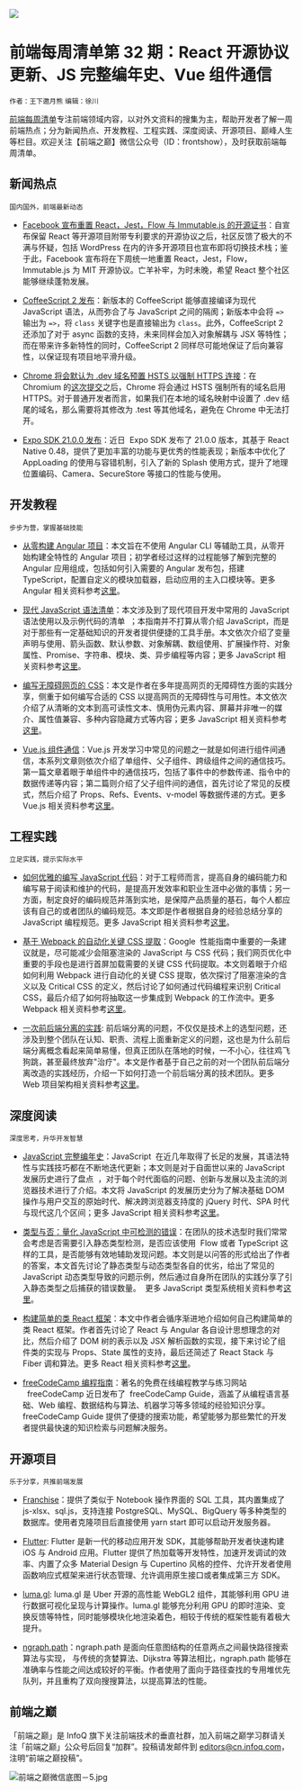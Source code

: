 ![](http://upload-images.jianshu.io/upload_images/1647496-39f17e139d688f8c.jpg?imageMogr2/auto-orient/strip%7CimageView2/2/w/1240)

# 前端每周清单第 32 期：React 开源协议更新、JS 完整编年史、Vue 组件通信

`作者：王下邀月熊` `编辑：徐川`

[前端每周清单](http://www.infoq.com/cn/FE-Weekly)专注前端领域内容，以对外文资料的搜集为主，帮助开发者了解一周前端热点；分为新闻热点、开发教程、工程实践、深度阅读、开源项目、巅峰人生等栏目。欢迎关注【前端之巅】微信公众号（ID：frontshow），及时获取前端每周清单。

## 新闻热点

`国内国外，前端最新动态`

* [Facebook 宣布重置 React，Jest，Flow 与 Immutable.js 的开源证书](https://code.facebook.com/posts/300798627056246)：自宣布保留 React 等开源项目附带专利要求的开源协议之后，社区反馈了极大的不满与怀疑，包括 WordPress 在内的许多开源项目也宣布即将切换技术栈；鉴于此，Facebook 宣布将在下周统一地重置 React，Jest，Flow，Immutable.js 为 MIT 开源协议。亡羊补牢，为时未晚，希望 React 整个社区能够继续蓬勃发展。

- [CoffeeScript 2 发布](http://coffeescript.org/announcing-coffeescript-2/)：新版本的 CoffeeScript 能够直接编译为现代 JavaScript 语法，从而弥合了与 JavaScript 之间的隔阂；新版本中会将 `=>` 输出为 `=>`，将 `class` 关键字也是直接输出为 `class`。此外，CoffeeScript 2 还添加了对于 async 函数的支持，未来同样会加入对象解耦与 JSX 等特性；而在带来许多新特性的同时，CoffeeScript 2 同样尽可能地保证了后向兼容性，以保证现有项目地平滑升级。

* [Chrome 将会默认为 .dev 域名预置 HSTS 以强制 HTTPS 连接](https://ma.ttias.be/chrome-force-dev-domains-https-via-preloaded-hsts/)：在 Chromium 的[这次提交](https://chromium-review.googlesource.com/c/chromium/src/+/669923)之后，Chrome 将会通过 HSTS 强制所有的域名启用 HTTPS。对于普通开发者而言，如果我们在本地的域名映射中设置了 .dev 结尾的域名，那么需要将其修改为 .test 等其他域名，避免在 Chrome 中无法打开。

- [Expo SDK 21.0.0 发布](https://blog.expo.io/expo-sdk-21-0-0-is-now-available-be33b79921b7)：近日  Expo SDK 发布了 21.0.0 版本，其基于 React Native 0.48，提供了更加丰富的功能与更优秀的性能表现；新版本中优化了 AppLoading 的使用与容错机制，引入了新的 Splash 使用方式，提升了地理位置编码、Camera、SecureStore 等接口的性能与使用。

## 开发教程

`步步为营，掌握基础技能`

* [从零构建 Angular 项目](https://parg.co/bw0)：本文旨在不使用 Angular CLI 等辅助工具，从零开始构建全特性的 Angular 项目；初学者经过这样的过程能够了解到完整的 Angular 应用组成，包括如何引入需要的 Angular 发布包，搭建 TypeScript，配置自定义的模块加载器，启动应用的主入口模块等。更多 Angular 相关资料参考[这里](https://parg.co/UH4)。

- [现代 JavaScript 语法清单](https://github.com/mbeaudru/modern-js-cheatsheet)：本文涉及到了现代项目开发中常用的 JavaScript 语法使用以及示例代码的清单  ；本指南并不打算从零介绍 JavaScript，而是对于那些有一定基础知识的开发者提供便捷的工具手册。本文依次介绍了变量声明与使用、箭头函数、默认参数、对象解耦、数组使用、扩展操作符、对象属性、Promise、字符串、模块、类、异步编程等内容；更多 JavaScript 相关资料参考[这里](https://parg.co/UHR)。

* [编写无障碍网页的 CSS](https://parg.co/bwd)：本文是作者在多年提高网页的无障碍性方面的实践分享，侧重于如何编写合适的 CSS 以提高网页的无障碍性与可用性。本文依次介绍了从清晰的文本到高可读性文本、慎用伪元素内容、屏幕并非唯一的媒介、属性值兼容、多种内容隐藏方式等内容；更多 JavaScript 相关资料参考[这里](https://parg.co/UHf)。

- [Vue.js 组件通信](https://parg.co/bBV)：Vue.js 开发学习中常见的问题之一就是如何进行组件间通信，本系列文章则依次介绍了单组件、父子组件、跨级组件之间的通信技巧。第一篇文章着眼于单组件中的通信技巧，包括了事件中的参数传递、指令中的数据传递等内容；第二篇则介绍了父子组件间的通信，首先讨论了常见的反模式，然后介绍了 Props、Refs、Events、v-model 等数据传递的方式。更多 Vue.js 相关资料参考[这里](https://parg.co/UH4)。

## 工程实践

`立足实践，提示实际水平`

* [如何优雅的编写 JavaScript 代码](https://mp.weixin.qq.com/s/PUpZTnCf3qilVWhU-bTC0A)：对于工程师而言，提高自身的编码能力和编写易于阅读和维护的代码，是提高开发效率和职业生涯中必做的事情；另一方面，制定良好的编码规范并落到实地，是保障产品质量的基石，每个人都应该有自己的或者团队的编码规范。本文即是作者根据自身的经验总结分享的 JavaScript 编程规范。更多 JavaScript 相关资料参考[这里](https://parg.co/UHf)。

- [基于 Webpack 的自动化关键 CSS 提取](https://parg.co/bwo)：Google  性能指南中重要的一条建议就是，尽可能减少会阻塞渲染的 JavaScript 与 CSS 代码；我们网页优化中重要的手段也是进行首屏加载需要的关键 CSS 代码提取。本文则着眼于介绍如何利用 Webpack 进行自动化的关键 CSS 提取，依次探讨了阻塞渲染的含义以及 Critical CSS 的定义，然后讨论了如何通过代码编程来识别 Critical CSS，最后介绍了如何将抽取这一步集成到 Webpack 的工作流中。更多 Webpack 相关资料参考[这里](https://parg.co/UHN)。

* [一次前后端分离的实践](https://mp.weixin.qq.com/s/Kwq6Eej8EMYzTcQgIKG2WQ): 前后端分离的问题，不仅仅是技术上的选型问题，还涉及到整个团队在认知、职责、流程上面重新定义的问题，这也是为什么前后端分离概念看起来简单易懂，但真正团队在落地的时候，一不小心，往往鸡飞狗跳，甚至最终放弃"治疗"。本文是作者基于自己之前的对一个团队前后端分离改造的实践经历，介绍一下如何打造一个前后端分离的技术团队。更多 Web 项目架构相关资料参考[这里](https://parg.co/UHM)。

## 深度阅读

`深度思考，升华开发智慧`

* [JavaScript 完整编年史](https://closebrace.com/articles/2017-09-11/a-brief-incomplete-history-of-javascript)：JavaScript  在近几年取得了长足的发展，其语法特性与实践技巧都在不断地迭代更新；本文则是对于自面世以来的 JavaScript 发展历史进行了盘点  ，对于每个时代面临的问题、创新与发展以及主流的浏览器技术进行了介绍。本文将 JavaScript 的发展历史分为了解决基础 DOM 操作与用户交互的原始时代、解决跨浏览器支持度的 jQuery 时代、SPA 时代与现代这几个区间；更多 JavaScript 相关资料参考[这里](https://parg.co/UHR)。

- [类型与否：量化 JavaScript 中可检测的错误](https://parg.co/bwX)：在团队的技术选型时我们常常会考虑是否需要引入静态类型检测，是否应该使用  Flow 或者 TypeScript 这样的工具，是否能够有效地辅助发现问题。本文则是以问答的形式给出了作者的答案，本文首先讨论了静态类型与动态类型各自的优劣，给出了常见的 JavaScript 动态类型导致的问题示例，然后通过自身所在团队的实践分享了引入静态类型之后捕获的错误数量。  更多 JavaScript 类型系统相关资料参考[这里](https://parg.co/UHR)。

* [构建简单的类 React 框架](https://hackernoon.com/build-your-own-react-48edb8ed350d)：本文中作者会循序渐进地介绍如何自己构建简单的类 React 框架。作者首先讨论了 React 与 Angular 各自设计思想理念的对比，然后介绍了 DOM 树的表示以及 JSX 解析函数的实现，接下来讨论了组件类的实现与 Props、State 属性的支持，最后还简述了 React Stack 与 Fiber 调和算法。更多 React 相关资料参考[这里](https://parg.co/UH4)。

- [freeCodeCamp 编程指南](https://parg.co/bwy)：著名的免费在线编程教学与练习网站   freeCodeCamp 近日发布了  freeCodeCamp Guide，涵盖了从编程语言基础、Web 编程、数据结构与算法、机器学习等多领域的经验知识分享。freeCodeCamp Guide 提供了便捷的搜索功能，希望能够为那些繁忙的开发者提供最快速的知识检索与问题解决服务。

## 开源项目

`乐于分享，共推前端发展`

* [Franchise](https://github.com/hvf/franchise)：提供了类似于 Notebook 操作界面的 SQL 工具，其内置集成了 js-xlsx、sql.js，支持连接 PostgreSQL、MySQL、BigQuery 等多种类型的数据库。使用者克隆项目后直接使用 yarn start 即可以启动开发服务器。

- [Flutter](https://github.com/flutter/flutter): Flutter 是新一代的移动应用开发 SDK，其能够帮助开发者快速构建 iOS 与 Android 应用。Flutter 提供了热加载等开发特性，加速开发调试的效率、内置了众多 Material Design 与 Cupertino 风格的控件、允许开发者使用函数响应式框架来进行状态管理、允许调用原生接口或者集成第三方 SDK。

* [luma.gl](http://uber.github.io/luma.gl/#/): luma.gl 是 Uber 开源的高性能 WebGL2 组件，其能够利用 GPU 进行数据可视化呈现与计算操作。luma.gl 能够充分利用 GPU 的即时渲染、变换反馈等特性，同时能够模块化地渲染着色，相较于传统的框架性能有着极大提升。

- [ngraph.path](https://github.com/anvaka/ngraph.path)：ngraph.path 是面向任意图结构的任意两点之间最快路径搜索算法与实现， 与传统的贪婪算法、Dijkstra 等算法相比，ngraph.path 能够在准确率与性能之间达成较好的平衡。作者使用了面向于路径查找的专用堆优先队列，并且重构了双向搜搜算法，以提高算法的性能。

## 前端之巅

「前端之巅」是 InfoQ 旗下关注前端技术的垂直社群，加入前端之巅学习群请关注「前端之巅」公众号后回复“加群”。投稿请发邮件到 editors@cn.infoq.com，注明“前端之巅投稿”。

![前端之巅微信底图－5.jpg](http://upload-images.jianshu.io/upload_images/1647496-01712a993d2b23de.jpg?imageMogr2/auto-orient/strip%7CimageView2/2/w/1240)
